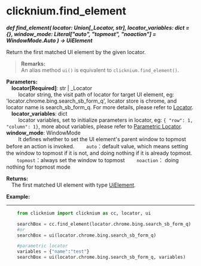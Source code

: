 # clicknium.find_element
***def find_element(
        locator: Union[_Locator, str],
        locator_variables: dict = {},
        window_mode: Literal["auto", "topmost", "noaction"] = WindowMode.Auto
    ) -> UiElement***  

Return the first matched UI element by the given locator.

> **Remarks:**  
>An alias method `ui()` is equivalent to `clicknium.find_element()`. 

**Parameters:**  
    &emsp;**locator[Required]**: str | _Locator   
        &emsp;&emsp; locator string, the visit path of locator for target UI element, eg: 'locator.chrome.bing.search_sb_form_q', locator store is chrome, and locator name is search_sb_form_q. For more details, please refer to [Locator](../../automation/locator.md). 
    &emsp;**locator_variables**: dict  
        &emsp;&emsp; locator variables, set to initialize parameters in locator, eg: `{ "row": 1,  "column": 1}`, more about variables, please refer to [Parametric Locator](./doc/automation/parametric_locator.md).
    &emsp;**window_mode**: WindowMode  
        &emsp;&emsp; It defines whether to set the UI element's parent window to topmost before an action is invoked. 
        &emsp;&emsp;`auto`：default value, which means setting the window to topmost if it is not, and doing nothing if it is already topmost.
        &emsp;&emsp;`topmost`：always set the window to topmost 
        &emsp;&emsp;`noaction`： doing nothing for topmost mode

**Returns:**  
    &emsp;The first matched UI element with type [UiElement](./doc/api/python/uielement/uielement.md).

**Example:**
***
```python
    from clicknium import clicknium as cc, locator, ui

    searchBox = cc.find_element(locator.chrome.bing.search_sb_form_q)
    #or 
    searchBox = ui(locator.chrome.bing.search_sb_form_q)

    #parametric locator
    variables = {"name":"test"}
    searchBox = ui(locator.chrome.bing.search_sb_form_q, variables)
```